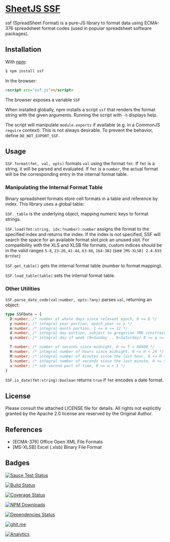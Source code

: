 # [SheetJS SSF](http://sheetjs.com)

ssf (SpreadSheet Format) is a pure-JS library to format data using ECMA-376
spreadsheet format codes (used in popular spreadsheet software packages).


## Installation

With [npm](https://www.npmjs.org/package/ssf):

```bash
$ npm install ssf
```

In the browser:

```html
<script src="ssf.js"></script>
```

The browser exposes a variable `SSF`

When installed globally, npm installs a script `ssf` that renders the format
string with the given arguments.  Running the script with `-h` displays help.

The script will manipulate `module.exports` if available (e.g. in a CommonJS
`require` context).  This is not always desirable.  To prevent the behavior,
define `DO_NOT_EXPORT_SSF`.

## Usage

`SSF.format(fmt, val, opts)` formats `val` using the format `fmt`.  If `fmt` is
a string, it will be parsed and evaluated.  If `fmt` is a `number`, the actual
format will be the corresponding entry in the internal format table.

### Manipulating the Internal Format Table

Binary spreadsheet formats store cell formats in a table and reference by index.
This library uses a global table:

`SSF._table` is the underlying object, mapping numeric keys to format strings.

`SSF.load(fmt:string, idx:?number):number` assigns the format to the specified
index and returns the index.  If the index is not specified, SSF will search the
space for an available format slot pick an unused slot.  For compatibility with
the XLS and XLSB file formats, custom indices should be in the valid ranges
`5-8`, `23-26`, `41-44`, `63-66`, `164-382` (see `[MS-XLSB] 2.4.655 BrtFmt`)

`SSF.get_table()` gets the internal format table (number to format mapping).

`SSF.load_table(table)` sets the internal format table.

### Other Utilities

`SSF.parse_date_code(val:number, opts:?any)` parses `val`, returning an object:

```typescript
type SSFDate = {
  D:number; /* number of whole days since relevant epoch, 0 <= D */
  y:number; /* integral year portion, epoch_year <= y */
  m:number; /* integral month portion, 1 <= m <= 12 */
  d:number; /* integral day portion, subject to gregorian YMD constraints */
  q:number; /* integral day of week (0=Sunday .. 6=Saturday) 0 <= q <= 6 */

  T:number; /* number of seconds since midnight, 0 <= T < 86400 */
  H:number; /* integral number of hours since midnight, 0 <= H < 24 */
  M:number; /* integral number of minutes since the last hour, 0 <= M < 60 */
  S:number; /* integral number of seconds since the last minute, 0 <= S < 60 */
  u:number; /* sub-second part of time, 0 <= u < 1 */
}
```

`SSF.is_date(fmt:string):boolean` returns `true` if `fmt` encodes a date format.

## License

Please consult the attached LICENSE file for details.  All rights not explicitly
granted by the Apache 2.0 license are reserved by the Original Author.

## References

- [ECMA-376] Office Open XML File Formats
- [MS-XLSB] Excel (.xlsb) Binary File Format

## Badges

[![Sauce Test Status](https://saucelabs.com/browser-matrix/ssfjs.svg)](https://saucelabs.com/u/ssfjs)

[![Build Status](https://travis-ci.org/SheetJS/ssf.svg?branch=master)](https://travis-ci.org/SheetJS/ssf)

[![Coverage Status](http://img.shields.io/coveralls/SheetJS/ssf/master.svg)](https://coveralls.io/r/SheetJS/ssf?branch=master)

[![NPM Downloads](https://img.shields.io/npm/dt/ssf.svg)](https://npmjs.org/package/ssf)

[![Dependencies Status](https://david-dm.org/sheetjs/ssf/status.svg)](https://david-dm.org/sheetjs/ssf)

[![ghit.me](https://ghit.me/badge.svg?repo=sheetjs/js-xlsx)](https://ghit.me/repo/sheetjs/js-xlsx)

[![Analytics](https://ga-beacon.appspot.com/UA-36810333-1/SheetJS/ssf?pixel)](https://github.com/SheetJS/ssf)
